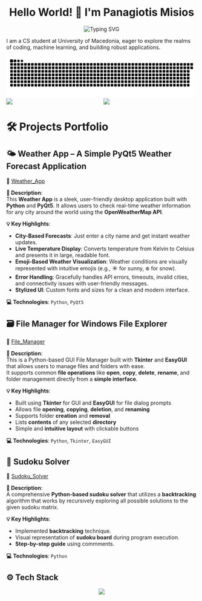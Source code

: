 <h1 align="center">Hello World! 👋 I'm Panagiotis Misios</h1>

<p align="center">
  <img src="https://readme-typing-svg.demolab.com?font=Fira+Code&duration=2000&pause=400&color=1DF713&center=true&multiline=true&width=435&height=60&lines=CS+Student+@+UoM;Future+Full+Stack+Developer" alt="Typing SVG">
</p>

I am a CS student at University of Macedonia, eager to explore the realms of coding, machine learning, and building robust applications.

<div align="center">

<picture>
  <source media="(prefers-color-scheme: dark)" srcset="https://raw.githubusercontent.com/panagiotismisios/panagiotismisios/output/github-snake-dark.svg" />
  <source media="(prefers-color-scheme: light)" srcset="https://raw.githubusercontent.com/panagiotismisios/panagiotismisios/output/github-snake.svg" />
  <img alt="github-snake" src="https://raw.githubusercontent.com/panagiotismisios/panagiotismisios/output/github-snake.svg" />
</picture>

</div>

<div style="display: flex; flex-direction: row;">
    <img src="https://github-readme-stats.vercel.app/api?username=panagiotismisios&theme=shades-of-purple" style="width: 51%;">
    <img src="https://github-readme-stats.vercel.app/api/top-langs/?username=panagiotismisios&layout=compact&hide_border=true&&langs_count=10&show_icons=true&theme=codeSTACKr" style="width: 40%;">
</div>

# **🛠️ Projects Portfolio**

## **🌤️ Weather App – A Simple PyQt5 Weather Forecast Application**  
🔗 [Weather_App](https://github.com/panagiotismisios/Weather_App)

**📜 Description**:  
This **Weather App** is a sleek, user-friendly desktop application built with **Python** and **PyQt5**. It allows users to check real-time weather information for any city around the world using the **OpenWeatherMap API**.

**💡 Key Highlights**:

- **City-Based Forecasts**: Just enter a city name and get instant weather updates.  
- **Live Temperature Display**: Converts temperature from Kelvin to Celsius and presents it in large, readable font.  
- **Emoji-Based Weather Visualization**: Weather conditions are visually represented with intuitive emojis (e.g., ☀️ for sunny, ❄️ for snow).  
- **Error Handling**: Gracefully handles API errors, timeouts, invalid cities, and connectivity issues with user-friendly messages.  
- **Stylized UI**: Custom fonts and sizes for a clean and modern interface.

**💻 Technologies**: `Python`, `PyQt5`   

## **🗃️ File Manager for Windows File Explorer**
🔗 [File_Manager](https://github.com/panagiotismisios/File_Manager)

**📜 Description**:  
This is a Python-based GUI File Manager built with **Tkinter** and **EasyGUI** that allows users to manage files and folders with ease.  
It supports common **file operations** like **open**, **copy**, **delete**, **rename**, and folder management directly from a **simple interface**.

**💡 Key Highlights**:

- Built using **Tkinter** for GUI and **EasyGUI** for file dialog prompts  
- Allows file **opening**, **copying**, **deletion**, and **renaming**  
- Supports folder **creation** and **removal**  
- Lists **contents** of any selected **directory**
- Simple and **intuitive layout** with clickable buttons

**💻 Technologies**: `Python`, `Tkinter`, `EasyGUI`   

## **🔢 Sudoku Solver**  
🔗 [Sudoku_Solver](https://github.com/panagiotismisios/Sudoku_Solver)

**📜 Description**:  
A comprehensive **Python-based sudoku solver** that utilizes a **backtracking** algorithm that works by recursively exploring all possible solutions to the given sudoku matrix.

**💡 Key Highlights**:  

- Implemented **backtracking** technique.  
- Visual representation of **sudoku board** during program execution.  
- **Step-by-step guide** using commments.

**💻 Technologies**: `Python`

## **⚙️ Tech Stack**

<div align="center">
  
<p>
  <img src="https://skillicons.dev/icons?i=html,css,javascript,typescript,tailwindcss,react,nextjs,git,supabase,figma,appwrite,vuejs,vite,java,spring,cs,c,net,py,php,laravel,firebase,nodejs,mysql,sqlite,postgres,mongodb,docker,kubernetes,ps" height="100"/>
</p>

</div>

